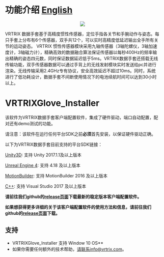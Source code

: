 # 功能介绍 [English][english]

<p align="center">
  <img src="https://github.com/VRTRIX/VRTRIXGlove_Unity3D_SDK/blob/master/docs/img/digital_glove.png"/>
</p>

VRTRIX 数据手套基于高精度惯性传感器，定位手指各关节和手腕动作与姿态。每只手套上分布有6个传感器，双手共12个，可以实时高精度低延迟输出全手所有关节的运动姿态。
VRTRIX 惯性传感器模块采用九轴传感器（3轴陀螺仪，3轴加速度计，3轴磁力计），精确高效的数据融合算法保证传感器以每秒400Hz的频率输出精确的姿态四元数，同时保证数据延迟低于5ms。VRTRIX数据手套还搭载无线传输功能，双手传感器数据可以通过手背上的无线发射模块实时发送给pc并进行渲染。无线传输采用2.4GHz专有协议，安全高效延迟不超过10ms。同时，系统进行了低功耗设计，数据手套不间断使用情况下的电池续航时间可以达到30小时以上。

# VRTRIXGlove_Installer

 该软件为VRTRIX数据手套客户端配置软件，集成了硬件驱动，端口自动配置，配对还有demo测试的功能。
 
 请注意：该软件在运行任何平台SDK之前**必须**首先安装，以保证硬件驱动正确。
 
 以下为VRTRIX数据手套目前支持的平台SDK链接：
 
[Unity3D][Unity3D]: 支持 Unity 2017.1.1及以上版本

[Unreal Engine 4][Unreal Engine 4]: 支持 4.18 及以上版本

[MotionBuilder][MotionBuilder]: 支持 MotionBuilder 2016 及以上版本

[C++][C++]: 支持 Visual Studio 2017 及以上版本

**请前往我们github的[release页面][devsite]下载最新的稳定版本客户端配置软件。**

**如果想获得更多详细的关于该客户端配置软件的使用方法和信息，请前往我们github的[release页面][devsite]下载。**

## 支持

- VRTRIXGlove_Installer 支持 Window 10 OS**
- 如果你需要任何额外的技术帮助，请联系info@vrtrix.com。

[devsite]: https://github.com/VRTRIX/VRTRIXGlove_Installer/releases "VRTRIX Glove Installer Release site"
[Unity3D]: https://github.com/VRTRIX/VRTRIXGlove_Unity3D_SDK
[Unreal Engine 4]: https://github.com/VRTRIX/VRTRIXGlove_UE4_SDK
[MotionBuilder]: https://github.com/VRTRIX/VRTRIXGlove_MotionBuilder_Plugin
[C++]: https://github.com/VRTRIX/VRTRIXGloveCppSDK
[english]: https://github.com/VRTRIX/VRTRIXGlove_Unity3D_SDK/blob/master/README.md "english"
